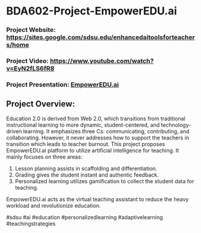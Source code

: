 # BDA602-Project-EmpowerEDU.ai
### Project Website: https://sites.google.com/sdsu.edu/enhancedaitoolsforteachers/home
### Project Video: https://www.youtube.com/watch?v=EyN2fLS6fR8
### Project Presentation: <a href="https://prezi.com/view/cjnEh94PKlJy4zsEJAm0/"> EmpowerEDU.ai </a>

## Project Overview:
Education 2.0 is derived from Web 2.0, which transitions from traditional instructional learning to more dynamic, student-centered, and technology-driven learning. It emphasizes three Cs: communicating, contributing, and collaborating. However, it never addresses how to support the teachers in transition which leads to teacher burnout. This project proposes EmpowerEDU.ai platform to utilize artificial intelligence for teaching. It mainly focuses on three areas:

1. Lesson planning assists in scaffolding and differentiation.
2. Grading gives the student instant and authentic feedback.
3. Personalized learning utilizes gamification to collect the student data for teaching.

EmpowerEDU.ai acts as the virtual teaching assistant to reduce the heavy workload and revolutionize education.

#sdsu #ai #education #personalizedlearning #adaptivelearning #teachingstrategies 
